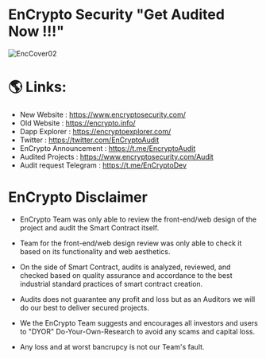 # EnCrypto Security "Get Audited Now !!!"

![EncCover02](https://user-images.githubusercontent.com/109133269/180644083-0b22667a-ad4d-4acf-9eb0-e44449d1af74.png)

# 🌎 Links:
- New Website : https://www.encryptosecurity.com/
- Old Website : https://encrypto.info/
- Dapp Explorer : https://encryptoexplorer.com/
- Twitter : https://twitter.com/EnCryptoAudit
- EnCrypto Announcement : https://t.me/EncryptoAudit
- Audited Projects : https://www.encryptosecurity.com/Audit
- Audit request Telegram : https://t.me/EnCryptoDev

# EnCrypto Disclaimer

- EnCrypto Team was only able to review the front-end/web design of the project and audit the Smart Contract itself. 
- Team for the front-end/web design review was only able to check it based on its functionality and web aesthetics. 
- On the side of Smart Contract, audits is analyzed, reviewed, and checked based on quality assurance and accordance to the best industrial standard practices of smart contract creation.

- Audits does not guarantee any profit and loss but as an Auditors we will do our best to deliver secured projects.
- We the EnCrypto Team suggests and encourages all investors and users to "DYOR" Do-Your-Own-Research to avoid any scams and capital loss. 
- Any loss and at worst bancrupcy is not our Team's fault.
